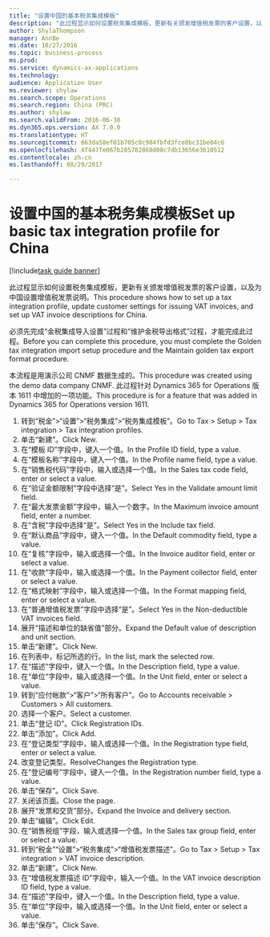 ```yaml
--- 
title: "设置中国的基本税务集成模板"
description: "此过程显示如何设置税务集成模板，更新有关颁发增值税发票的客户设置，以及为中国设置增值税发票说明。"
author: ShylaThompson
manager: AnnBe
ms.date: 10/27/2016
ms.topic: business-process
ms.prod: 
ms.service: dynamics-ax-applications
ms.technology: 
audience: Application User
ms.reviewer: shylaw
ms.search.scope: Operations
ms.search.region: China (PRC)
ms.author: shylaw
ms.search.validFrom: 2016-06-30
ms.dyn365.ops.version: AX 7.0.0
ms.translationtype: HT
ms.sourcegitcommit: 663da58ef01b705c0c984fbfd3fce8bc31be04c6
ms.openlocfilehash: 4f447fe067b285782868d08c7db13656e3610512
ms.contentlocale: zh-cn
ms.lasthandoff: 08/29/2017

---
```

# <a name="set-up-basic-tax-integration-profile-for-china"></a><span data-ttu-id="392c2-103">设置中国的基本税务集成模板</span><span class="sxs-lookup"><span data-stu-id="392c2-103">Set up basic tax integration profile for China</span></span>

[!include[task guide banner](../../includes/task-guide-banner.md)]

<span data-ttu-id="392c2-104">此过程显示如何设置税务集成模板，更新有关颁发增值税发票的客户设置，以及为中国设置增值税发票说明。</span><span class="sxs-lookup"><span data-stu-id="392c2-104">This procedure shows how to set up a tax integration profile, update customer settings for issuing VAT invoices, and set up VAT invoice descriptions for China.</span></span>

<span data-ttu-id="392c2-105">必须先完成“金税集成导入设置”过程和“维护金税导出格式”过程，才能完成此过程。</span><span class="sxs-lookup"><span data-stu-id="392c2-105">Before you can complete this procedure, you must complete the Golden tax integration import setup procedure and the Maintain golden tax export format procedure.</span></span>

<span data-ttu-id="392c2-106">本流程是用演示公司 CNMF 数据生成的。</span><span class="sxs-lookup"><span data-stu-id="392c2-106">This procedure was created using the demo data company CNMF.</span></span> <span data-ttu-id="392c2-107">此过程针对 Dynamics 365 for Operations 版本 1611 中增加的一项功能。</span><span class="sxs-lookup"><span data-stu-id="392c2-107">This procedure is for a feature that was added in Dynamics 365 for Operations version 1611.</span></span>

1. <span data-ttu-id="392c2-108">转到“税金”>“设置”>“税务集成”>“税务集成模板”。</span><span class="sxs-lookup"><span data-stu-id="392c2-108">Go to Tax > Setup > Tax integration > Tax integration profiles.</span></span>
2. <span data-ttu-id="392c2-109">单击“新建”。</span><span class="sxs-lookup"><span data-stu-id="392c2-109">Click New.</span></span>
3. <span data-ttu-id="392c2-110">在“模板 ID”字段中，键入一个值。</span><span class="sxs-lookup"><span data-stu-id="392c2-110">In the Profile ID field, type a value.</span></span>
4. <span data-ttu-id="392c2-111">在“模板名称”字段中，键入一个值。</span><span class="sxs-lookup"><span data-stu-id="392c2-111">In the Profile name field, type a value.</span></span>
5. <span data-ttu-id="392c2-112">在“销售税代码”字段中，输入或选择一个值。</span><span class="sxs-lookup"><span data-stu-id="392c2-112">In the Sales tax code field, enter or select a value.</span></span>
6. <span data-ttu-id="392c2-113">在“验证金额限制”字段中选择“是”。</span><span class="sxs-lookup"><span data-stu-id="392c2-113">Select Yes in the Validate amount limit field.</span></span>
7. <span data-ttu-id="392c2-114">在“最大发票金额”字段中，输入一个数字。</span><span class="sxs-lookup"><span data-stu-id="392c2-114">In the Maximum invoice amount field, enter a number.</span></span>
8. <span data-ttu-id="392c2-115">在“含税”字段中选择“是”。</span><span class="sxs-lookup"><span data-stu-id="392c2-115">Select Yes in the Include tax field.</span></span>
9. <span data-ttu-id="392c2-116">在“默认商品”字段中，键入一个值。</span><span class="sxs-lookup"><span data-stu-id="392c2-116">In the Default commodity field, type a value.</span></span>
10. <span data-ttu-id="392c2-117">在“复核”字段中，输入或选择一个值。</span><span class="sxs-lookup"><span data-stu-id="392c2-117">In the Invoice auditor field, enter or select a value.</span></span>
11. <span data-ttu-id="392c2-118">在“收款”字段中，输入或选择一个值。</span><span class="sxs-lookup"><span data-stu-id="392c2-118">In the Payment collector field, enter or select a value.</span></span>
12. <span data-ttu-id="392c2-119">在“格式映射”字段中，输入或选择一个值。</span><span class="sxs-lookup"><span data-stu-id="392c2-119">In the Format mapping field, enter or select a value.</span></span>
13. <span data-ttu-id="392c2-120">在“普通增值税发票”字段中选择“是”。</span><span class="sxs-lookup"><span data-stu-id="392c2-120">Select Yes in the Non-deductible VAT invoices field.</span></span>
14. <span data-ttu-id="392c2-121">展开“描述和单位的缺省值”部分。</span><span class="sxs-lookup"><span data-stu-id="392c2-121">Expand the Default value of description and unit section.</span></span>
15. <span data-ttu-id="392c2-122">单击“新建”。</span><span class="sxs-lookup"><span data-stu-id="392c2-122">Click New.</span></span>
16. <span data-ttu-id="392c2-123">在列表中，标记所选的行。</span><span class="sxs-lookup"><span data-stu-id="392c2-123">In the list, mark the selected row.</span></span>
17. <span data-ttu-id="392c2-124">在“描述”字段中，键入一个值。</span><span class="sxs-lookup"><span data-stu-id="392c2-124">In the Description field, type a value.</span></span>
18. <span data-ttu-id="392c2-125">在“单位”字段中，输入或选择一个值。</span><span class="sxs-lookup"><span data-stu-id="392c2-125">In the Unit field, enter or select a value.</span></span>
19. <span data-ttu-id="392c2-126">转到“应付帐款”>“客户”>“所有客户”。</span><span class="sxs-lookup"><span data-stu-id="392c2-126">Go to Accounts receivable > Customers > All customers.</span></span>
20. <span data-ttu-id="392c2-127">选择一个客户。</span><span class="sxs-lookup"><span data-stu-id="392c2-127">Select a customer.</span></span>
21. <span data-ttu-id="392c2-128">单击“登记 ID”。</span><span class="sxs-lookup"><span data-stu-id="392c2-128">Click Registration IDs.</span></span>
22. <span data-ttu-id="392c2-129">单击“添加”。</span><span class="sxs-lookup"><span data-stu-id="392c2-129">Click Add.</span></span>
23. <span data-ttu-id="392c2-130">在“登记类型”字段中，输入或选择一个值。</span><span class="sxs-lookup"><span data-stu-id="392c2-130">In the Registration type field, enter or select a value.</span></span>
24. <span data-ttu-id="392c2-131">改变登记类型。</span><span class="sxs-lookup"><span data-stu-id="392c2-131">ResolveChanges the Registration type.</span></span>
25. <span data-ttu-id="392c2-132">在“登记编号”字段中，键入一个值。</span><span class="sxs-lookup"><span data-stu-id="392c2-132">In the Registration number field, type a value.</span></span>
26. <span data-ttu-id="392c2-133">单击“保存”。</span><span class="sxs-lookup"><span data-stu-id="392c2-133">Click Save.</span></span>
27. <span data-ttu-id="392c2-134">关闭该页面。</span><span class="sxs-lookup"><span data-stu-id="392c2-134">Close the page.</span></span>
28. <span data-ttu-id="392c2-135">展开“发票和交货”部分。</span><span class="sxs-lookup"><span data-stu-id="392c2-135">Expand the Invoice and delivery section.</span></span>
29. <span data-ttu-id="392c2-136">单击“编辑”。</span><span class="sxs-lookup"><span data-stu-id="392c2-136">Click Edit.</span></span>
30. <span data-ttu-id="392c2-137">在“销售税组”字段，输入或选择一个值。</span><span class="sxs-lookup"><span data-stu-id="392c2-137">In the Sales tax group field, enter or select a value.</span></span>
31. <span data-ttu-id="392c2-138">转到“税金”“设置”>“税务集成”>“增值税发票描述”。</span><span class="sxs-lookup"><span data-stu-id="392c2-138">Go to Tax > Setup > Tax integration > VAT invoice description.</span></span>
32. <span data-ttu-id="392c2-139">单击“新建”。</span><span class="sxs-lookup"><span data-stu-id="392c2-139">Click New.</span></span>
33. <span data-ttu-id="392c2-140">在“增值税发票描述 ID”字段中，输入一个值。</span><span class="sxs-lookup"><span data-stu-id="392c2-140">In the VAT invoice description ID field, type a value.</span></span>
34. <span data-ttu-id="392c2-141">在“描述”字段中，键入一个值。</span><span class="sxs-lookup"><span data-stu-id="392c2-141">In the Description field, type a value.</span></span>
35. <span data-ttu-id="392c2-142">在“单位”字段中，输入或选择一个值。</span><span class="sxs-lookup"><span data-stu-id="392c2-142">In the Unit field, enter or select a value.</span></span>
36. <span data-ttu-id="392c2-143">单击“保存”。</span><span class="sxs-lookup"><span data-stu-id="392c2-143">Click Save.</span></span>


